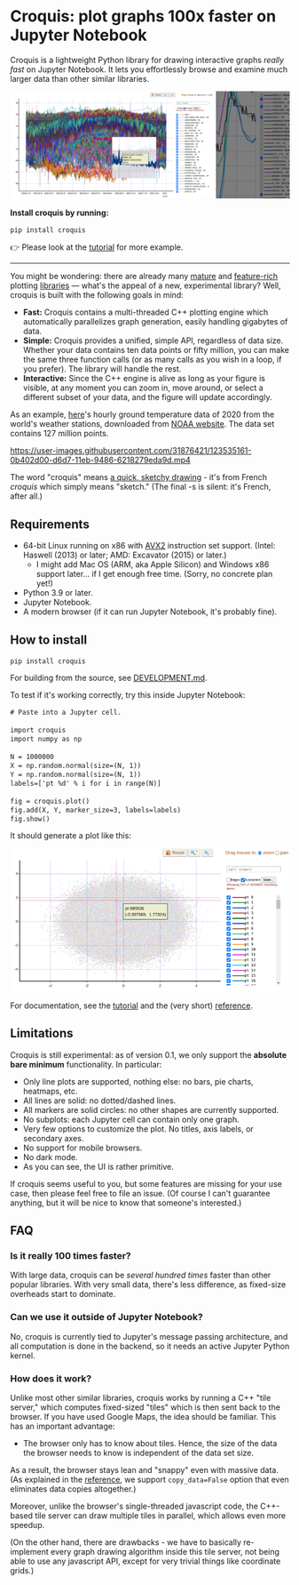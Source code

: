 # Croquis: plot graphs 100x faster on Jupyter Notebook

Croquis is a lightweight Python library for drawing interactive graphs *really
fast* on Jupyter Notebook.  It lets you effortlessly browse and examine much
larger data than other similar libraries.

![banner](doc/croquis2_1.png)

**Install croquis by running:**

```
pip install croquis
```

👉 Please look at the [tutorial](doc/tutorial.md) for more example.

---

You might be wondering: there are already many [mature](https://matplotlib.org/)
and [feature-rich](https://plotly.com/python/) plotting
[libraries](https://bokeh.org/) — what's the appeal of a new, experimental
library?  Well, croquis is built with the following goals in mind:

- **Fast:** Croquis contains a multi-threaded C++ plotting engine which
  automatically parallelizes graph generation, easily handling gigabytes
  of data.
- **Simple:** Croquis provides a unified, simple API, regardless of data size.
  Whether your data contains ten data points or fifty million, you can make the
  same three function calls (or as many calls as you wish in a loop, if you
  prefer).  The library will handle the rest.
- **Interactive:** Since the C++ engine is alive as long as your figure is
  visible, at any moment you can zoom in, move around, or select a different
  subset of your data, and the figure will update accordingly.

As an example,
[here](https://github.com/yongjik/croquis-extra/tree/master/noaa_temperature_data)'s
hourly ground temperature data of 2020 from the world's
weather stations, downloaded from [NOAA website](https://www.ncdc.noaa.gov/isd/data-access).
The data set contains 127 million points.

https://user-images.githubusercontent.com/31876421/123535161-0b402d00-d6d7-11eb-9486-6218279eda9d.mp4

The word "croquis" means [a quick, sketchy drawing](https://en.wikipedia.org/wiki/Croquis) -
it's from French *croquis* which simply means "sketch."  (The final -s is
silent: it's French, after all.)

## Requirements

- 64-bit Linux running on x86 with
  [AVX2](https://en.wikipedia.org/wiki/Advanced_Vector_Extensions#CPUs_with_AVX2)
  instruction set support.  (Intel: Haswell (2013) or later; AMD: Excavator
  (2015) or later.)
  - I might add Mac OS (ARM, aka Apple Silicon) and Windows x86 support later...
    if I get enough free time.  (Sorry, no concrete plan yet!)
- Python 3.9 or later.
- Jupyter Notebook.
- A modern browser (if it can run Jupyter Notebook, it's probably fine).

## How to install

```
pip install croquis
```

For building from the source, see [DEVELOPMENT.md](DEVELOPMENT.md).

To test if it's working correctly, try this inside Jupyter Notebook:

```
# Paste into a Jupyter cell.

import croquis
import numpy as np

N = 1000000
X = np.random.normal(size=(N, 1))
Y = np.random.normal(size=(N, 1))
labels=['pt %d' % i for i in range(N)]

fig = croquis.plot()
fig.add(X, Y, marker_size=3, labels=labels)
fig.show()
```

It should generate a plot like this:

![Gaussian distribution example](./doc/ex1.png)

For documentation, see the [tutorial](doc/tutorial.md) and the (very short)
[reference](doc/reference.md).

## Limitations

Croquis is still experimental: as of version 0.1, we only support the **absolute
bare minimum** functionality.  In particular:

- Only line plots are supported, nothing else: no bars, pie charts, heatmaps, etc.
- All lines are solid: no dotted/dashed lines.
- All markers are solid circles: no other shapes are currently supported.
- No subplots: each Jupyter cell can contain only one graph.
- Very few options to customize the plot.  No titles, axis labels, or secondary axes.
- No support for mobile browsers.
- No dark mode.
- As you can see, the UI is rather primitive.

If croquis seems useful to you, but some features are missing for your use case,
then please feel free to file an issue.  (Of course I can't guarantee anything,
but it will be nice to know that someone's interested.)

## FAQ

### Is it really 100 times faster?

With large data, croquis can be *several hundred times* faster than other
popular libraries.  With very small data, there's less difference, as fixed-size
overheads start to dominate.

### Can we use it outside of Jupyter Notebook?

No, croquis is currently tied to Jupyter's message passing architecture, and all
computation is done in the backend, so it needs an active Jupyter Python
kernel.

### How does it work?

Unlike most other similar libraries, croquis works by running a C++ "tile
server," which computes fixed-sized "tiles" which is then sent back to the
browser.  If you have used Google Maps, the idea should be familiar.  This has
an important advantage:

- The browser only has to know about tiles.  Hence, the size of the data the
  browser needs to know is independent of the data set size.

As a result, the browser stays lean and "snappy" even with massive data.
(As explained in the [reference](doc/reference.md), we support `copy_data=False`
option that even eliminates data copies altogether.)

Moreover, unlike the browser's single-threaded javascript code, the C++-based
tile server can draw multiple tiles in parallel, which allows even more speedup.

(On the other hand, there are drawbacks - we have to basically re-implement every
graph drawing algorithm inside this tile server, not being able to use any
javascript API, except for very trivial things like coordinate grids.)
